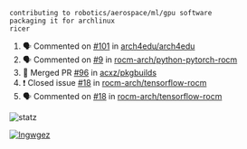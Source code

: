 ```
contributing to robotics/aerospace/ml/gpu software
packaging it for archlinux
ricer
```

<!--START_SECTION:activity-->
1. 🗣 Commented on [#101](https://github.com/arch4edu/arch4edu/issues/101) in [arch4edu/arch4edu](https://github.com/arch4edu/arch4edu)
2. 🗣 Commented on [#9](https://github.com/rocm-arch/python-pytorch-rocm/issues/9) in [rocm-arch/python-pytorch-rocm](https://github.com/rocm-arch/python-pytorch-rocm)
3. 🎉 Merged PR [#96](https://github.com/acxz/pkgbuilds/pull/96) in [acxz/pkgbuilds](https://github.com/acxz/pkgbuilds)
4. ❗️ Closed issue [#18](https://github.com/rocm-arch/tensorflow-rocm/issues/18) in [rocm-arch/tensorflow-rocm](https://github.com/rocm-arch/tensorflow-rocm)
5. 🗣 Commented on [#18](https://github.com/rocm-arch/tensorflow-rocm/issues/18) in [rocm-arch/tensorflow-rocm](https://github.com/rocm-arch/tensorflow-rocm)
<!--END_SECTION:activity-->


![statz](https://github-readme-stats.vercel.app/api?username=acxz&include_all_commits=true&show_icons=true)

[![lngwgez](https://github-readme-stats.vercel.app/api/top-langs/?username=acxz&layout=compact)](https://github.com/acxz/github-readme-stats)


<!--
**acxz/acxz** is a ✨ _special_ ✨ repository because its `README.md` (this file) appears on your GitHub profile.

Here are some ideas to get you started:

- 🔭 I’m currently working on ...
- 🌱 I’m currently learning ...
- 👯 I’m looking to collaborate on ...
- 🤔 I’m looking for help with ...
- 💬 Ask me about ...
- 📫 How to reach me: ...
- 😄 Pronouns: ...
- ⚡ Fun fact: ...
-->
